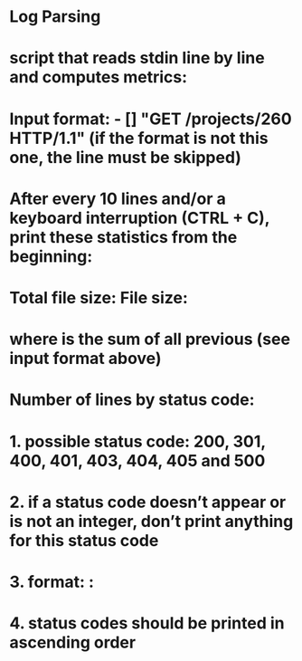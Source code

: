 # Log Parsing
# script that reads stdin line by line and computes metrics:

# Input format: <IP Address> - [<date>] "GET /projects/260 HTTP/1.1" <status code> <file size> (if the format is not this one, the line must be skipped)
# After every 10 lines and/or a keyboard interruption (CTRL + C), print these statistics from the beginning:
# Total file size: File size: <total size>
# where <total size> is the sum of all previous <file size> (see input format above)
# Number of lines by status code:
#	1. possible status code: 200, 301, 400, 401, 403, 404, 405 and 500
#	2. if a status code doesn’t appear or is not an integer, don’t print anything for this status code
#	3. format: <status code>: <number>
#	4. status codes should be printed in ascending order
